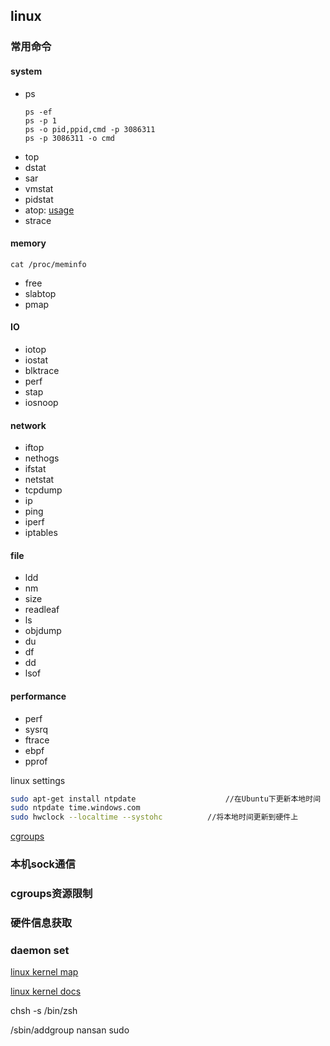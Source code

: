 ## linux

### 常用命令
#### system
+ ps
    ```shell
    ps -ef
    ps -p 1
    ps -o pid,ppid,cmd -p 3086311
    ps -p 3086311 -o cmd
    ```
+ top
+ dstat
+ sar
+ vmstat
+ pidstat
+ atop: [usage](https://www.digitalocean.com/community/tutorials/atop-command-in-linux)
+ strace
#### memory
   ```shell
  cat /proc/meminfo
   ```
+ free
+ slabtop
+ pmap

#### IO
+ iotop
+ iostat
+ blktrace
+ perf
+ stap
+ iosnoop

#### network
+ iftop
+ nethogs
+ ifstat
+ netstat
+ tcpdump
+ ip
+ ping
+ iperf
+ iptables

#### file
+ ldd
+ nm
+ size
+ readleaf
+ ls
+ objdump
+ du
+ df
+ dd
+ lsof

#### performance
+ perf
+ sysrq
+ ftrace
+ ebpf
+ pprof


linux settings 
```bash
sudo apt-get install ntpdate					//在Ubuntu下更新本地时间
sudo ntpdate time.windows.com
sudo hwclock --localtime --systohc			//将本地时间更新到硬件上
```

[cgroups](https://github.com/containerd/cgroups)

### 本机sock通信
### cgroups资源限制
### 硬件信息获取
### daemon set 

[linux kernel map](https://makelinux.github.io/kernel/map/)

[linux kernel docs](https://www.kernel.org/doc/html/latest/)

chsh -s /bin/zsh

/sbin/addgroup nansan sudo